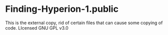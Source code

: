 # Finding-Hyperion-1.public
This is the external copy, rid of certain files that can cause some copying of code. LIcensed GNU GPL v3.0
